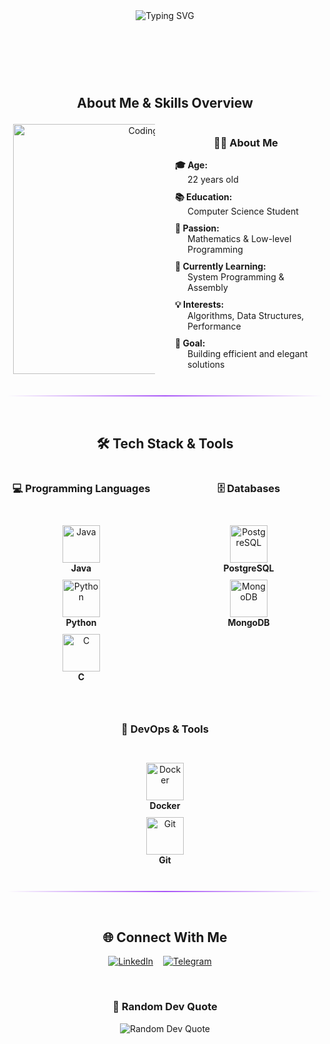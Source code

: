 <!DOCTYPE html>
<html lang="en">
<head>
    <meta charset="UTF-8">
    <meta name="viewport" content="width=device-width, initial-scale=1.0">
</head>
<body>
    <div style="text-align: center;">
        <img src="https://readme-typing-svg.herokuapp.com/?font=Fira+Code&size=32&duration=2800&pause=2000&color=A855F7&center=true&vCenter=true&width=940&lines=Hi+there!+I'm+Giuseppe+Perrotta+👋;Computer+Science+Student+💻;Software+Engineer+🔧;Mathematics+Enthusiast+📊" alt="Typing SVG" />
    </div>
<br/>
    <header style="text-align: center;">
    </header>
<br/>
    <section>
        <h2 style="text-align: center;">About Me & Skills Overview</h2>
        <div style="display: flex; justify-content: center; align-items: center; gap: 2rem; flex-wrap: wrap;">
            <div style="width: 45%; text-align: center;">
                <img src="https://media.giphy.com/media/SWoSkN6DxTszqIKEqv/giphy.gif" alt="Coding" width="400"/>
            </div>
            <div style="width: 45%; text-align: center;">
                <h3>👨‍💻 About Me</h3>
                <dl style="list-style: none; text-align: left; margin: 0; padding: 0;">
                    <dt><strong>🎓 Age:</strong></dt>
                    <dd style="margin-left: 20px; margin-bottom: 10px;">22 years old</dd>
                    <dt><strong>📚 Education:</strong></dt>
                    <dd style="margin-left: 20px; margin-bottom: 10px;">Computer Science Student</dd>
                    <dt><strong>🧮 Passion:</strong></dt>
                    <dd style="margin-left: 20px; margin-bottom: 10px;">Mathematics & Low-level Programming</dd>
                    <dt><strong>🌱 Currently Learning:</strong></dt>
                    <dd style="margin-left: 20px; margin-bottom: 10px;">System Programming & Assembly</dd>
                    <dt><strong>💡 Interests:</strong></dt>
                    <dd style="margin-left: 20px; margin-bottom: 10px;">Algorithms, Data Structures, Performance</dd>
                    <dt><strong>🎯 Goal:</strong></dt>
                    <dd style="margin-left: 20px; margin-bottom: 10px;">Building efficient and elegant solutions</dd>
                </dl>
            </div>
        </div>
    </section>
    <br/>
    <hr style="border: none; height: 2px; background: linear-gradient(90deg, transparent, #A855F7, transparent);"/>
    <br/>
    <section>
        <h2 style="text-align: center;">🛠️ Tech Stack & Tools</h2>
        <div style="display: flex; justify-content: center; gap: 2rem; flex-wrap: wrap;">
            <div style="flex: 1; min-width: 200px; text-align: center;">
                <h3>💻 Programming Languages</h3>
                <br/>
                <figure style="margin: 10px 0;">
                    <img src="https://skillicons.dev/icons?i=java" width="60" height="60" alt="Java"/>
                    <figcaption><strong>Java</strong></figcaption>
                </figure>
                <figure style="margin: 10px 0;">
                    <img src="https://skillicons.dev/icons?i=python" width="60" height="60" alt="Python"/>
                    <figcaption><strong>Python</strong></figcaption>
                </figure>
                <figure style="margin: 10px 0;">
                    <img src="https://skillicons.dev/icons?i=c" width="60" height="60" alt="C"/>
                    <figcaption><strong>C</strong></figcaption>
                </figure>
            </div>
            <div style="flex: 1; min-width: 200px; text-align: center;">
                <h3>🗄️ Databases</h3>
                <br/>
                <figure style="margin: 10px 0;">
                    <img src="https://skillicons.dev/icons?i=postgresql" width="60" height="60" alt="PostgreSQL"/>
                    <figcaption><strong>PostgreSQL</strong></figcaption>
                </figure>
                <figure style="margin: 10px 0;">
                    <img src="https://skillicons.dev/icons?i=mongodb" width="60" height="60" alt="MongoDB"/>
                    <figcaption><strong>MongoDB</strong></figcaption>
                </figure>
            </div>
            <div style="flex: 1; min-width: 200px; text-align: center;">
                <h3>🔧 DevOps & Tools</h3>
                <br/>
                <figure style="margin: 10px 0;">
                    <img src="https://skillicons.dev/icons?i=docker" width="60" height="60" alt="Docker"/>
                    <figcaption><strong>Docker</strong></figcaption>
                </figure>
                <figure style="margin: 10px 0;">
                    <img src="https://skillicons.dev/icons?i=git" width="60" height="60" alt="Git"/>
                    <figcaption><strong>Git</strong></figcaption>
                </figure>
            </div>
        </div>
    </section>
    <br/>
    <hr style="border: none; height: 2px; background: linear-gradient(90deg, transparent, #A855F7, transparent);"/>
    <br/>
    <footer>
        <h2 style="text-align: center;">🌐 Connect With Me</h2>
        <nav style="text-align: center;">
            <ul style="display: flex; justify-content: center; list-style: none; padding: 0; gap: 1rem; flex-wrap: wrap;">
                <li>
                    <a href="https://www.linkedin.com/in/giuseppe-perrotta03/">
                        <img src="https://img.shields.io/badge/LinkedIn-0077B5?style=for-the-badge&logo=linkedin&logoColor=white" alt="LinkedIn"/>
                    </a>
                </li>
                <li>
                    <a href="https://t.me/realsk8erboi17">
                        <img src="https://img.shields.io/badge/Telegram-2CA5E0?style=for-the-badge&logo=telegram&logoColor=white" alt="Telegram"/>
                    </a>
                </li>
                <li>
                </li>
            </ul>
        </nav>
        <br/>
        <div style="text-align: center;">
            <h3>💭 Random Dev Quote</h3>
            <img src="https://quotes-github-readme.vercel.app/api?type=horizontal&theme=tokyonight" alt="Random Dev Quote"/>
        </div>
    </footer>
</body>
